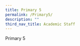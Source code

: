 ```yaml
---
title: Primary 5
permalink: /Primary5/
description: ""
third_nav_title: Academic Staff
---
```





Primary 5